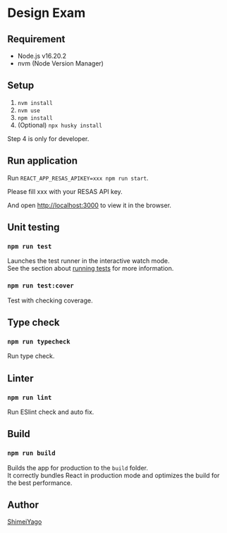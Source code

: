 # Design Exam

## Requirement

- Node.js v16.20.2
- nvm (Node Version Manager)

## Setup
1. `nvm install`
2. `nvm use`
3. `npm install`
4. (Optional) `npx husky install` 

Step 4 is only for developer.

## Run application

Run `REACT_APP_RESAS_APIKEY=xxx npm run start`.

Please fill xxx with your RESAS API key.

And open [http://localhost:3000](http://localhost:3000) to view it in the browser.

## Unit testing

### `npm run test`

Launches the test runner in the interactive watch mode.<br />
See the section about [running tests](https://facebook.github.io/create-react-app/docs/running-tests) for more information.

### `npm run test:cover`

Test with checking coverage.

## Type check

### `npm run typecheck`

Run type check.

## Linter

### `npm run lint`

Run ESlint check and auto fix.

## Build

### `npm run build`

Builds the app for production to the `build` folder.<br />
It correctly bundles React in production mode and optimizes the build for the best performance.

## Author
[ShimeiYago](https://github.com/ShimeiYago)
